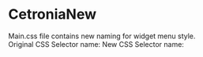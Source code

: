 # CetroniaNew
Main.css file contains new naming for widget menu style.  
Original CSS Selector name: 
New CSS Selector name: 
